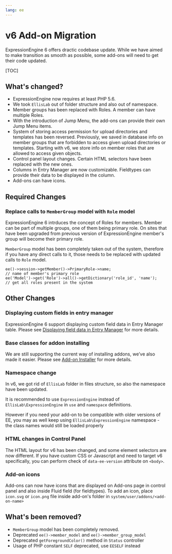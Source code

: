 ```yaml
---
lang: ee
---
```


<!--
    This source file is part of the open source project
    ExpressionEngine User Guide (https://github.com/ExpressionEngine/ExpressionEngine-User-Guide)

    @link      https://expressionengine.com/
    @copyright Copyright (c) 2003-2020, Packet Tide, LLC (https://www.packettide.com)
    @license   https://expressionengine.com/license Licensed under Apache License, Version 2.0
-->

# v6 Add-on Migration

ExpressionEngine 6 offers dractic codebase update. While we have aimed to make transition as smooth as possible, some add-ons will need to get their code updated. 

[TOC]

## What's changed?

- ExpressionEngine now requires at least PHP 5.6.
- We took `EllisLab` out of folder structure and also out of namespace.
- Member groups has been replaced with Roles. A member can have multiple Roles.
- With the introduction of Jump Menu, the add-ons can provide their own Jump Menu items.
- System of storing access permission for upload directories and templates has been reversed. Previously, we saved in database info on member groups that are forbidden to access given upload directories or templates. Starting with v6, we store info on member roles that are allowed to access given objects.
- Control panel layout changes. Certain HTML selectors have been replaced with the new ones.
- Columns in Entry Manager are now customizable. Fieldtypes can provide their data to be displayed in the column.
- Add-ons can have icons.


## Required Changes

### Replace calls to `MemberGroup` model with `Role` model

ExpressionEngine 6 intrduces the concept of Roles for members. Member can be part of multiple groups, one of them being primary role. On sites that have been upgraded from previous version of ExpressionEngine member's group will become their primary role.

`MemberGroup` model has been completely taken out of the system, therefore if you have any direct calls to it, those needs to be replaced with updated calls to `Role` model.

    ee()->session->getMember()->PrimaryRole->name;
    // name of member's primary role
    ee('Model')->get('Role')->all()->getDictionary('role_id', 'name');
    // get all roles present in the system

## Other Changes

### Displaying custom fields in entry manager

ExpressionEngine 6 support displaying custom field data in Entry Manager table. Please see [Displaying field data in Entry Manager](development/fieldtypes.md#displaying-field-data-in-entry-manager) for more details.

### Base classes for addon installing

We are still supporting the current way of installing addons, we’ve also made it easier. Please see [Add-on Installer](development/addon-installer.md) for more details.


### Namespace change

In v6, we got rid of `EllisLab` folder in files structure, so also the namespace have been updated.

It is recommended to use `ExpressionEngine` instead of `EllisLab\ExpressionEngine` in `use` and `namespace` definitions.

However if you need your add-on to be compatible with older versions of EE, you may as well keep using `EllisLab\ExpressionEngine` namespace - the class names would still be loaded properly

### HTML changes in Control Panel

The HTML layout for v6 has been changed, and some element selectors are now different. If you have custom CSS or Javascript and need to target v6 specifically, you can perform check of `data-ee-version` attribute on `<body>`.

### Add-on icons

Add-ons can now have icons that are displayed on Add-ons page in control panel and also inside Fluid field (for fieldtypes). To add an icon, place `icon.svg` or `icon.png` file inside add-on's folder in `system/user/addons/<add-on-name>`

## What's been removed?

- `MemberGroup` model has been completely removed.
- Deprecated `ee()->member_model` and `ee()->member_group_model`
- Deprecated `getForegroundColor()` method in `Status` controller
- Usage of PHP constant `SELF` deprecated, use `EESELF` instead
